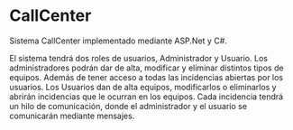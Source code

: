 CallCenter
==========

Sistema CallCenter implementado mediante ASP.Net y C#.

El sistema tendrá dos roles de usuarios, Administrador y Usuario.
Los administradores podrán dar de alta, modificar y eliminar distintos tipos de equipos. Además de tener acceso a todas
las incidencias abiertas por los usuarios.
Los Usuarios dan de alta equipos, modificarlos o eliminarlos y abrirán incidencias que le ocurran en los equipos.
Cada incidencia tendrá un hilo de comunicación, donde el administrador y el usuario se comunicarán mediante mensajes.
